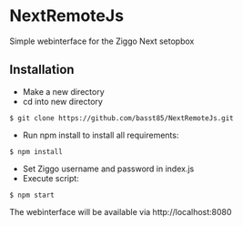 # NextRemoteJs
Simple webinterface for the Ziggo Next setopbox

## Installation
- Make a new directory
- cd into new directory
```shell
$ git clone https://github.com/basst85/NextRemoteJs.git
```
- Run npm install to install all requirements:
```shell
$ npm install
```
- Set Ziggo username and password in index.js
- Execute script:
```shell
$ npm start
```
The webinterface will be available via http://localhost:8080 
